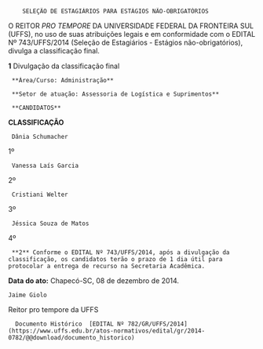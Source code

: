         SELEÇÃO DE ESTAGIÁRIOS PARA ESTÁGIOS NÃO-OBRIGATÓRIOS  

O REITOR *PRO TEMPORE* DA UNIVERSIDADE FEDERAL DA FRONTEIRA SUL (UFFS), no uso de suas atribuições legais e em conformidade com o EDITAL Nº 743/UFFS/2014 (Seleção de Estagiários - Estágios não-obrigatórios), divulga a classificação final.

 **1** Divulgação da classificação final

     **Área/Curso: Administração**

     **Setor de atuação: Assessoria de Logística e Suprimentos**

     **CANDIDATOS**

   **CLASSIFICAÇÃO**

     Dânia Schumacher

   1º

     Vanessa Laís Garcia

   2º

     Cristiani Welter

   3º

     Jéssica Souza de Matos

   4º

     **2** Conforme o EDITAL Nº 743/UFFS/2014, após a divulgação da classificação, os candidatos terão o prazo de 1 dia útil para protocolar a entrega de recurso na Secretaria Acadêmica.

  

   **Data do ato:** Chapecó-SC, 08 de dezembro de 2014.   
 

    Jaime Giolo   
 Reitor pro tempore da UFFS 

      Documento Histórico  [EDITAL Nº 782/GR/UFFS/2014](https://www.uffs.edu.br/atos-normativos/edital/gr/2014-0782/@@download/documento_historico)     
      